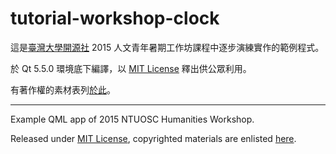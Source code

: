 tutorial-workshop-clock
=======================

這是[臺灣大學開源社](https://ntuosc.org) 2015 人文青年暑期工作坊課程中逐步演練實作的範例程式。

於 Qt 5.5.0 環境底下編譯，以 [MIT License](LICENSE.md) 釋出供公眾利用。

有著作權的素材表列[於此](COPYRIGHT.md)。

---

Example QML app of 2015 NTUOSC Humanities Workshop.

Released under [MIT License](LICENSE.md), copyrighted materials are enlisted [here](COPYRIGHT.md).
